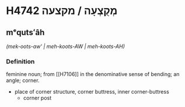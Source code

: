# H4742 מְקֻצְעָה / מקצעה

## mᵉqutsʻâh

_(mek-oots-aw' | meh-koots-AW | meh-koots-AH)_

### Definition

feminine noun; from [[H7106]] in the denominative sense of bending; an angle; corner.

- place of corner structure, corner buttress, inner corner-buttress
    - corner post
